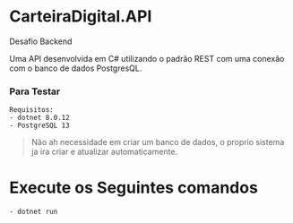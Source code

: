 # CarteiraDigital.API
 Desafio Backend

Uma API desenvolvida em C# utilizando o padrão REST com uma conexão com o banco de dados PostgresQL.

### Para Testar
    Requisitos:
    - dotnet 8.0.12
    - PostgreSQL 13
 > Não ah necessidade em criar um banco de dados, o proprio sistema ja ira criar e atualizar automaticamente.

# Execute os Seguintes comandos
    - dotnet run

